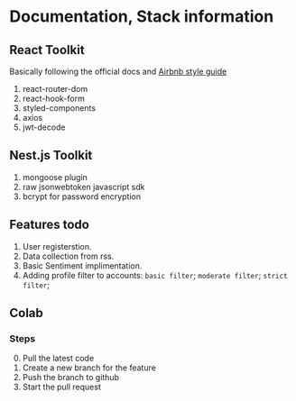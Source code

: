 # Documentation, Stack information

## React Toolkit

Basically following the official docs and [Airbnb style guide](https://github.com/airbnb/javascript/tree/master/react)

1. react-router-dom
2. react-hook-form
3. styled-components
4. axios
5. jwt-decode

## Nest.js Toolkit

1. mongoose plugin 
2. raw jsonwebtoken javascript sdk
3. bcrypt for password encryption

## Features todo

1. User registerstion.
2. Data collection from rss.
3. Basic Sentiment implimentation.
4. Adding profile filter to accounts: `basic filter`; `moderate filter`; `strict filter`; 

## Colab

### Steps

0. Pull the latest code 
1. Create a new branch for the feature
2. Push the branch to github
3. Start the pull request

